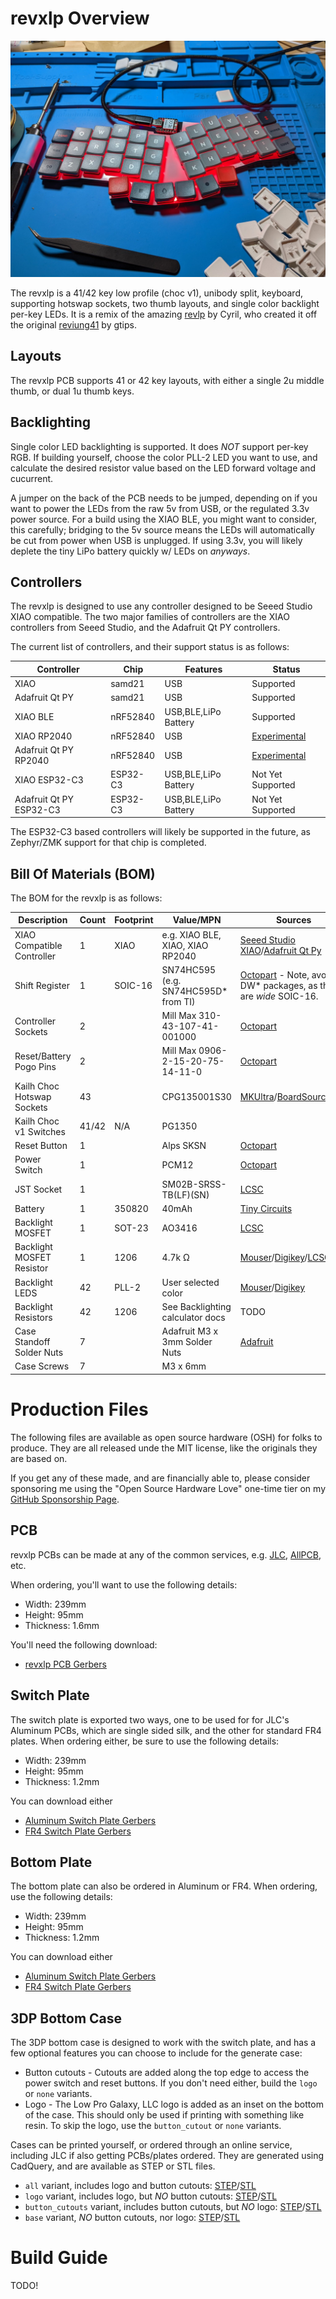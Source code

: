 
# revxlp Overview

![revxlp](revxlp.jpg)

The revxlp is a 41/42 key low profile (choc v1), unibody split, keyboard, supporting hotswap sockets, two thumb layouts, and single color backlight per-key LEDs. It is a remix of the amazing [revlp](https://github.com/cyril279/keyboards/tree/main/revlp) by Cyril, who created it off the original [reviung41](https://github.com/gtips/reviung/tree/master/reviung41) by gtips.

## Layouts

The revxlp PCB supports 41 or 42 key layouts, with either a single 2u middle thumb, or dual 1u thumb keys.

## Backlighting

Single color LED backlighting is supported. It does *NOT* support per-key RGB. If building yourself, choose the color PLL-2 LED you want to use, and calculate the desired resistor value based on the LED forward voltage and cucurrent.

A jumper on the back of the PCB needs to be jumped, depending on if you want to power the LEDs from the raw 5v from USB, or the regulated 3.3v power source. For a build using the XIAO BLE, you might want to consider, this carefully; bridging to the 5v source means the LEDs will automatically be cut from power when USB is unplugged. If using 3.3v, you will likely deplete the tiny LiPo battery quickly w/ LEDs on *anyways*.

## Controllers

The revxlp is designed to use any controller designed to be Seeed Studio XIAO compatible. The two major families of controllers are the XIAO controllers from Seeed Studio, and the Adafruit Qt PY controllers.

The current list of controllers, and their support status is as follows:

| Controller              | Chip     | Features             | Status                                                         |
| ----------------------- | -------- | -------------------- | -------------------------------------------------------------- |
| XIAO                    | samd21   | USB                  | Supported                                                      |
| Adafruit Qt PY          | samd21   | USB                  | Supported                                                      |
| XIAO BLE                | nRF52840 | USB,BLE,LiPo Battery | Supported                                                      |
| XIAO RP2040             | nRF52840 | USB                  | [Experimental](https://github.com/zmkfirmware/zmk/issues/1085) |
| Adafruit Qt PY RP2040   | nRF52840 | USB                  | [Experimental](https://github.com/zmkfirmware/zmk/issues/1085) |
| XIAO ESP32-C3           | ESP32-C3 | USB,BLE,LiPo Battery | Not Yet Supported                                              |
| Adafruit Qt PY ESP32-C3 | ESP32-C3 | USB,BLE,LiPo Battery | Not Yet Supported                                              |

The ESP32-C3 based controllers will likely be supported in the future, as Zephyr/ZMK support for
that chip is completed.

## Bill Of Materials (BOM)

The BOM for the revxlp is as follows:

| Description                | Count | Footprint | Value/MPN                            | Sources                                                                                                                                                                                                                                                                                                                                                                                                                                                                      |
| -------------------------- | ----- | --------- | ------------------------------------ | ---------------------------------------------------------------------------------------------------------------------------------------------------------------------------------------------------------------------------------------------------------------------------------------------------------------------------------------------------------------------------------------------------------------------------------------------------------------------------- |
| XIAO Compatible Controller | 1     | XIAO      | e.g. XIAO BLE, XIAO, XIAO RP2040     | [Seeed Studio XIAO](https://www.seeedstudio.com/XIAO-c-1964.html)/[Adafruit Qt Py](https://www.adafruit.com/?q=qt+py&sort=BestMatch)                                                                                                                                                                                                                                                                                                                                         |
| Shift Register             | 1     | SOIC-16   | SN74HC595 (e.g. SN74HC595D* from TI) | [Octopart](https://octopart.com/search?q=SN74HC595&currency=USD&specs=0) - Note, avoid DW* packages, as those are *wide* SOIC-16.                                                                                                                                                                                                                                                                                                                                            |
| Controller Sockets         | 2     |           | Mill Max 310-43-107-41-001000        | [Octopart](https://octopart.com/search?q=310-43-107-41-001000&currency=USD&specs=0)                                                                                                                                                                                                                                                                                                                                                                                          |
| Reset/Battery Pogo Pins    | 2     |           | Mill Max 0906-2-15-20-75-14-11-0     | [Octopart](https://octopart.com/search?q=0906-2-15-20-75-14-11-0&currency=USD&specs=0)                                                                                                                                                                                                                                                                                                                                                                                       |
| Kailh Choc Hotswap Sockets | 43    |           | CPG135001S30                         | [MKUltra](https://mkultra.click/kailh-hotswap-sockets)/[BoardSource](https://boardsource.xyz/store/5eca381464caf04f83aa6482)/[mb](https://mechboards.co.uk/products/kailh-choc-hotswap-sockets)                                                                                                                                                                                                                                                                              |
| Kailh Choc v1 Switches     | 41/42 | N/A       | PG1350                               |                                                                                                                                                                                                                                                                                                                                                                                                                                                                              |
| Reset Button               | 1     |           | Alps SKSN                            | [Octopart](https://octopart.com/search?q=SKSN&currency=USD&specs=0)                                                                                                                                                                                                                                                                                                                                                                                                          |
| Power Switch               | 1     |           | PCM12                                | [Octopart](https://octopart.com/search?autosugg_idx=0&oq=pcm12&q=pcm12smtr&currency=USD&specs=0)                                                                                                                                                                                                                                                                                                                                                                             |
| JST Socket                 | 1     |           | SM02B-SRSS-TB(LF)(SN)                | [LCSC](https://lcsc.com/product-detail/Wire-To-Board-Wire-To-Wire-Connector_JST-Sales-America-SM02B-SRSS-TB-LF-SN_C160402.html)                                                                                                                                                                                                                                                                                                                                              |
| Battery                    | 1     | 350820    | 40mAh                                | [Tiny Circuits](https://tinycircuits.com/collections/batteries/products/lithium-ion-polymer-battery-3-7v-40mah)                                                                                                                                                                                                                                                                                                                                                              |
| Backlight MOSFET           | 1     | SOT-23    | AO3416                               | [LCSC](https://lcsc.com/search?q=AO3416)                                                                                                                                                                                                                                                                                                                                                                                                                                     |
| Backlight MOSFET Resistor  | 1     | 1206      | 4.7k Ω                               | [Mouser](https://www.mouser.com/c/passive-components/resistors/?case%20code%20-%20in=1206&resistance=4.7%20kOhms)/[Digikey](https://www.digikey.com/en/products/filter/chip-resistor-surface-mount/52?s=N4IgjCBcpgbFoDGUBmBDANgZwKYBoQB7KAbRAA4BmAdjAgF0CAHAFyhAGUWAnASwDsA5iAC%2BBAEwAGcgFYEIZJHTZ8RUiAAsAOmoACANYB5ABYBbLCEYhW7AKr9eLQygCyONFgCu3HKJEigA)/[LCSC](https://lcsc.com/product-detail/Chip-Resistor-Surface-Mount_Resistor-Today-PTFR1206B4K70N9_C2692712.html) |
| Backlight LEDS             | 42    | PLL-2     | User selected color                  | [Mouser](https://www.mouser.com/c/optoelectronics/led-emitters/?package%20%2F%20case=PLCC-2)/[Digikey](https://www.digikey.com/en/products/filter/led-lighting-color/125?s=N4IgjCBcpgTAnBaIDGUBmBDANgZwKYA0IA9lANrgBsAHFXCALrEAOALlCAMpsBOAlgDsA5iAC%2BEoA)                                                                                                                                                                                                                  |
| Backlight Resistors        | 42    | 1206      | See Backlighting calculator docs     | TODO                                                                                                                                                                                                                                                                                                                                                                                                                                                                         |
| Case Standoff Solder Nuts  | 7     |           | Adafruit M3 x 3mm Solder Nuts        | [Adafruit](https://www.adafruit.com/product/4207)                                                                                                                                                                                                                                                                                                                                                                                                                            |
| Case Screws                | 7     |           | M3 x 6mm                             |                                                                                                                                                                                                                                                                                                                                                                                                                                                                              |

# Production Files

The following files are available as open source hardware (OSH) for folks to produce. They are all released unde the MIT license, like the originals they are based on.

If you get any of these made, and are financially able to, please consider sponsoring me using the "Open Source Hardware Love" one-time tier on my [GitHub Sponsorship Page](https://github.com/sponsors/petejohanson).

## PCB

revxlp PCBs can be made at any of the common services, e.g. [JLC](https://jlcpcb.com/), [AllPCB](https://www.allpcb.com/), etc.

When ordering, you'll want to use the following details:

* Width: 239mm
* Height: 95mm
* Thickness: 1.6mm

You'll need the following download:

* [revxlp PCB Gerbers](https://gitlab.com/lpgalaxy/revxlp/-/jobs/artifacts/main/raw/pcb/JLCPCB/revxlp-JLCPCB.zip?job=export-pcb)

## Switch Plate

The switch plate is exported two ways, one to be used for for JLC's Aluminum PCBs, which are single sided silk, and the other for standard FR4 plates. When ordering either, be sure to use the following details:

* Width: 239mm
* Height: 95mm
* Thickness: 1.2mm

You can download either

* [Aluminum Switch Plate Gerbers](https://gitlab.com/lpgalaxy/revxlp/-/jobs/artifacts/main/raw/plate/JLCPCB/revxlp_plate-JLCPCB_Alu.zip?job=export-switch-plate)
* [FR4 Switch Plate Gerbers](https://gitlab.com/lpgalaxy/revxlp/-/jobs/artifacts/main/raw/plate/JLCPCB/revxlp_plate-JLCPCB_FR4.zip?job=export-switch-plate)

## Bottom Plate

The bottom plate can also be ordered in Aluminum or FR4. When ordering, use the following details:

* Width: 239mm
* Height: 95mm
* Thickness: 1.2mm

You can download either

* [Aluminum Switch Plate Gerbers](https://gitlab.com/lpgalaxy/revxlp/-/jobs/artifacts/main/raw/plate/JLCPCB/revxlp_plate-JLCPCB_Alu.zip?job=export-bottom-plate)
* [FR4 Switch Plate Gerbers](https://gitlab.com/lpgalaxy/revxlp/-/jobs/artifacts/main/raw/plate/JLCPCB/revxlp_plate-JLCPCB_FR4.zip?job=export-bottom-plate)

## 3DP Bottom Case

The 3DP bottom case is designed to work with the switch plate, and has a few optional features you can choose to include for the generate case:

* Button cutouts - Cutouts are added along the top edge to access the power switch and reset buttons. If you don't need either, build the `logo` or `none` variants.
* Logo - The Low Pro Galaxy, LLC logo is added as an inset on the bottom of the case. This should only be used if printing with something like resin. To skip the logo, use the `button_cutout` or `none` variants.
 
Cases can be printed yourself, or ordered through an online service, including JLC if also getting PCBs/plates ordered. They are generated using CadQuery, and are available as STEP or STL files.

* `all` variant, includes logo and button cutouts: [STEP](https://gitlab.com/lpgalaxy/revxlp/-/jobs/artifacts/main/raw/revxlp_case_all.step?job=generate-3dp-case)/[STL](https://gitlab.com/lpgalaxy/revxlp/-/jobs/artifacts/main/raw/revxlp_case_all.stl?job=generate-3dp-case)
* `logo` variant, includes logo, but *NO* button cutouts: [STEP](https://gitlab.com/lpgalaxy/revxlp/-/jobs/artifacts/main/raw/revxlp_case_logo.step?job=generate-3dp-case)/[STL](https://gitlab.com/lpgalaxy/revxlp/-/jobs/artifacts/main/raw/revxlp_case_logo.stl?job=generate-3dp-case)
* `button_cutouts` variant, includes button cutouts, but *NO* logo: [STEP](https://gitlab.com/lpgalaxy/revxlp/-/jobs/artifacts/main/raw/revxlp_case_button_cutouts.step?job=generate-3dp-case)/[STL](https://gitlab.com/lpgalaxy/revxlp/-/jobs/artifacts/main/raw/revxlp_case_button_cutouts.stl?job=generate-3dp-case)
* `base` variant, *NO* button cutouts, nor logo: [STEP](https://gitlab.com/lpgalaxy/revxlp/-/jobs/artifacts/main/raw/revxlp_case_base.step?job=generate-3dp-case)/[STL](https://gitlab.com/lpgalaxy/revxlp/-/jobs/artifacts/main/raw/revxlp_case_base.stl?job=generate-3dp-case)

# Build Guide

TODO!

